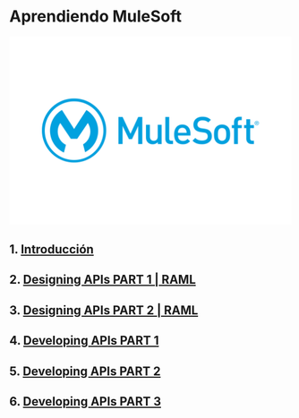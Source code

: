 # Aprendiendo MuleSoft

<div align="center">
    <img src="./Notas/img/MuleSoft-Logo.png" alt="logo" width="600"/>
</div>

## 1. <a href="./Notas/1_Introduccion.md">Introducción</a>

## 2. <a href="./Notas/2_Diseñando_API_Part1.md">Designing APIs PART 1 | RAML</a>

## 3. <a href="./Notas/3_Diseñando_API_Part2.md">Designing APIs PART 2 | RAML</a>

## 4. <a href="./Notas/4_Desarrollando_API_Part1.md">Developing APIs PART 1</a>

## 5. <a href="./Notas/5_Desarrollando_API_Part2.md">Developing APIs PART 2</a>

## 6. <a href="./Notas/6_Desarrollando_API_Part3.md">Developing APIs PART 3</a>